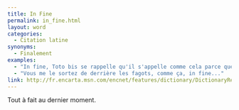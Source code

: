 ```yaml
---
title: In Fine
permalink: in_fine.html
layout: word
categories:
  - Citation latine
synonyms:
  - Finalement
examples:
  - "In fine, Toto bis se rappelle qu'il s'appelle comme cela parce que bis rime avec finesse..."
  - "Vous me le sortez de derrière les fagots, comme ça, in fine..."
link: http://fr.encarta.msn.com/encnet/features/dictionary/DictionaryResults.aspx?refid=2016013086
---
```


Tout à fait au dernier moment.

